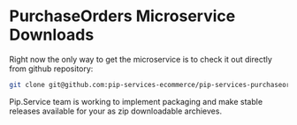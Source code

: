 # PurchaseOrders Microservice Downloads

Right now the only way to get the microservice is to check it out directly from github repository:

```bash
git clone git@github.com:pip-services-ecommerce/pip-services-purchaseorders-node.git
```

Pip.Service team is working to implement packaging and make stable releases available for your 
as zip downloadable archieves.